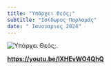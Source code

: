 ```yaml
---
title: "Υπάρχει Θεός;"
subtitle: "Ισίδωρος Παρλαμάς"
date: " Ιανουαριος 2024"
---
```


![Υπάρχει Θεός;](/arche.png "άρχει ο Θεός").

**https://youtu.be/lXHEvWO4QhQ**



